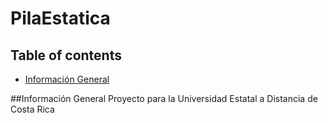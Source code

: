 # PilaEstatica

## Table of contents
* [Información General](#general-info)

##Información General
Proyecto para la Universidad Estatal a Distancia de Costa Rica
